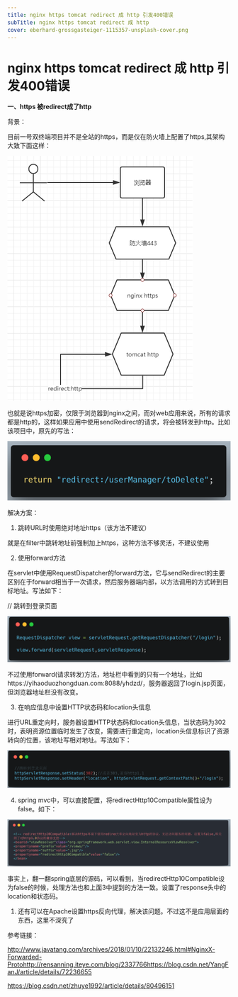 ```yaml
---
title: nginx https tomcat redirect 成 http 引发400错误
subTitle: nginx https tomcat redirect 成 http
cover: eberhard-grossgasteiger-1115357-unsplash-cover.png
---
```


# nginx https tomcat redirect 成 http 引发400错误


**一、https 被redirect成了http**

背景：

目前一号双终端项目并不是全站的https，而是仅在防火墙上配置了https,其架构大致下面这样：

 

![img](./picture1.png)

也就是说https加密，仅限于浏览器到nginx之间，而对web应用来说，所有的请求都是http的，这样如果应用中使用sendRedirect的请求，将会被转发到http。比如该项目中，原先的写法：

![img](./picture2.png)

解决方案：

1. 跳转URL时使用绝对地址https（该方法不建议）

就是在filter中跳转地址前强制加上https，这种方法不够灵活，不建议使用

2. 使用forward方法

在servlet中使用RequestDispatcher的forward方法，它与sendRedirect的主要区别在于forward相当于一次请求，然后服务器端内部，以方法调用的方式转到目标地址。写法如下：

// 跳转到登录页面         

![img](./picture3.png)

不过使用forward(请求转发)方法，地址栏中看到的只有一个地址，比如https://yihaoduozhongduan.com:8088/yhdzd/，服务器返回了login.jsp页面，但浏览器地址栏没有改变。

3. 在响应信息中设置HTTP状态码和location头信息

进行URL重定向时，服务器设置HTTP状态码和location头信息，当状态码为302时，表明资源位置临时发生了改变，需要进行重定向，location头信息标识了资源转向的位置，该地址写相对地址。写法如下：

![img](./picture4.png)

4. spring mvc中，可以直接配置，将redirectHttp10Compatible属性设为false。如下：

![img](./picture5.png)

事实上，翻一翻spring底层的源码，可以看到，当redirectHttp10Compatible设为false的时候，处理方法也和上面3中提到的方法一致。设置了response头中的location和状态码。

1. 还有可以在Apache设置https反向代理，解决该问题。不过这不是应用层面的东西，这里不深究了

参考链接：

 http://www.javatang.com/archives/2018/01/10/22132246.html#NginxX-Forwarded-Protohttp://rensanning.iteye.com/blog/2337766https://blog.csdn.net/YangFanJ/article/details/72236655

https://blog.csdn.net/zhuye1992/article/details/80496151
